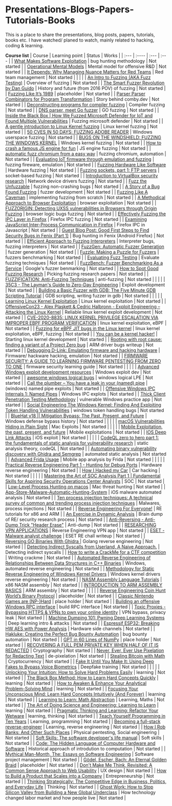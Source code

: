# Presentations-Blogs-Papers-Tutorials-Books
This is a place to share the presentations, blog posts, papers, tutorials, books etc. I have watched/ planed to watch, mainly related to hacking, coding & learning.

**Course list**
| Course      | Learning point | Status     | Works	|
| :---        | :----          | :---       | :---	|
| [What Makes Software Exploitation](https://jackson_t.gitlab.io/finding-vulnerabilities.html)	|	bug hunting methodology	|	Not started	|
| [Operational Mental Models](https://jackson_t.gitlab.io/operational-mental-models.html)	|	Mental model for offensive R&D	|	Not started	|
| [It Depends: Why Managing Nuance Matters for Red Teams](https://jackson_t.gitlab.io/it-depends.html)	|	Red team management	|	Not started	|
| | |
| [An Intro to Fuzzing (AKA Fuzz Testing)](https://bishopfox.com/blog/fuzzing-aka-fuzz-testing)	|	Overview of fuzzing	|	Not started	|
| [The Smart Fuzzer Revolution by Dan Guido](https://www.youtube.com/watch?v=g1E2Ce5cBhI)	|	History and future (from 2016 POV) of fuzzing	|	Not started	|
| [Fuzzing Like It’s 1989](https://blog.trailofbits.com/2018/12/31/fuzzing-like-its-1989/)	|	placeholder	|	Not started	|
| [Parser Parser Combinators for Program Transformation](https://www.youtube.com/watch?v=JMZLBB_BFNg)	|	Story behind comby.dev	|	Not started	|
| [Deconstructing programs for compiler fuzzing](https://comby.dev/blog/2022/04/11/comby-decomposer-compiler-fuzzing)	|	Compiler fuzzing	|	Not started	|
| [DNS parser, meet Go fuzzer](https://blog.cloudflare.com/dns-parser-meet-go-fuzzer/)	|	GO fuzzing	|	Not started	|
| [Inside the Black Box | How We Fuzzed Microsoft Defender for IoT and Found Multiple Vulnerabilities](https://www.sentinelone.com/labs/inside-the-black-box-how-we-fuzzed-microsoft-defender-for-iot-and-found-multiple-vulnerabilities/)	|	Fuzzing microsoft defender	|	Not started	|
| [A gentle introduction to Linux Kernel fuzzing](https://blog.cloudflare.com/a-gentle-introduction-to-linux-kernel-fuzzing/)	|	Linux kernel fuzzing	|	Not started	|
| [50 CVES IN 50 DAYS: FUZZING ADOBE READER](https://research.checkpoint.com/2018/50-adobe-cves-in-50-days/)	| Windows userspace fuzzing	| Not started	|
| [BUGS ON THE WINDSHIELD: FUZZING THE WINDOWS KERNEL](https://research.checkpoint.com/2020/bugs-on-the-windshield-fuzzing-the-windows-kernel/)		| Windows kernel fuzzing	| Not started	|
| [How to crash a famous JS engine for fun](https://0xninja.fr/bggp3/#fuzzing)      |	JS engine fuzzing     | Not started  |
| [automatic fuzz chromium from a easy way](https://paper.seebug.org/2012/)	|	fuzzing chromium, automation	| Not started	|
| [Evaluating IoT firmware through emulation and fuzzing](https://www.jtsec.es/blog-entry/113/evaluating-iot-firmware-through-emulation-and-fuzzing)	| fuzzing fireware, emulation	| Not started	|
| [Fuzzing Hardware Like Software](https://www.usenix.org/conference/usenixsecurity22/presentation/trippel)	|	Hardware fuzzing	|	Not started	|
| [Fuzzing sockets, part 1: FTP servers](https://securitylab.github.com/research/fuzzing-sockets-FTP/)	| socket-based fuzzing	| Not started	|
| [Introduction to VirtualBox security research](https://blog.doyensec.com/2022/04/26/vbox-fuzzing.html)	|	Network device drivers fuzzing	| Not started	|
| [Fuzz the Unfuzzable](https://netsec.expert/posts/fuzz-the-unfuzzable/)	| fuzzing non-crashing bugs	| Not started	|
| [A Story of a Bug Found Fuzzing](https://microsoftedge.github.io/edgevr/posts/a-story-of-a-bug-found-fuzzing/#what-happened)	| fuzzer development	| Not started	|
| [Fuzzing Like A Caveman](https://h0mbre.github.io/Fuzzing-Like-A-Caveman/#)	| implementing fuzzing from scratch	| Not started	|
| [A Methodical Approach to Browser Exploitation](https://blog.ret2.io/2018/06/05/pwn2own-2018-exploit-development/)	| browser exploitation	| Not started	|
| [FUZZORIGIN: Detecting UXSS vulnerabilities in Browsers through Origin Fuzzing](https://lifeasageek.github.io/papers/sunwoo-fuzzorigin.pdf)	| browser logic bugs fuzzing	| Not started	|
| [Effectively Fuzzing the IPC Layer in Firefox](https://blog.mozilla.org/attack-and-defense/2021/01/27/effectively-fuzzing-the-ipc-layer-in-firefox/)	|	Firefox IPC fuzzing	|	Not started	|
| [Examining JavaScript Inter-Process Communication in Firefox](https://blog.mozilla.org/attack-and-defense/2021/04/27/examining-javascript-inter-process-communication-in-firefox/)	|	Firefox IPC in Javascript	|	Not started	|
| [Guest Blog Post: Good First Steps to Find Security Bugs in Fenix (Part 1)](https://blog.mozilla.org/attack-and-defense/2020/12/08/good-first-steps-in-fenix-part-1/)		|	Bug hunting in Fenix (Android Firefox)	|	Not started	|
| [Efficient Approach to Fuzzing Interpreters](https://paper.bobylive.com/Meeting_Papers/BlackHat/Asia-2019/bh-asia-Dominiak-Efficient-Approach-to-Fuzzing-Interpreters.pdf)	|	Interpreter bugs, fuzzing interpreters	| Not started	|
| [FuzzGen: Automatic Fuzzer Generation](https://www.usenix.org/system/files/sec20fall_ispoglou_prepub.pdf)		| fuzzer generation	| Not started	|
| [Fuzzle: Making a Puzzle for Fuzzers](https://softsec.kaist.ac.kr/~sangkilc/papers/lee-ase22.pdf)	| fuzzers benchmarking	| Not started	|
| [Evaluating Fuzz Testing](https://www.youtube.com/watch?v=ID8XtoMn43I)	|	Evaluate fuzzing techniques	|	Not started	|
| [FuzzBench: Fuzzer Benchmarking As a Service](https://google.github.io/fuzzbench/)	|	Google's fuzzer benmarking	|	Not started	|
| [How to Spot Good Fuzzing Research](https://blog.trailofbits.com/2018/10/05/how-to-spot-good-fuzzing-research/)	|	Picking fuzzing research papers	|	Not started	|
| [FUZZIFICATION: Anti-Fuzzing Techniques](https://www.usenix.org/system/files/sec19fall_jung_prepub.pdf)		| anti-fuzzing		| Not started	|
| | |
| [35C3 - The Layman's Guide to Zero-Day Engineering](https://www.youtube.com/watch?v=WbuGMs2OcbE&t=87s)        |       Exploit development     | Not started   |
| [Building a Basic Fuzzer with GDB: The Five Minute GDB Scripting Tutorial](https://web.archive.org/web/20150221191059/http://www.praetorian.com/blog/building-a-basic-fuzzer-with-gdb-the-five-minute-gdb-scripting-tutorial)	|	GDB scripting, writing fuzzer in gdb	| 	Not started	|
| | |
| [Learning Linux Kernel Exploitation](https://lkmidas.github.io/posts/20210123-linux-kernel-pwn-part-1/)	| Linux kernel exploitation	| Not started	|
| [OffensiveCon23 - Alex Plaskett & Cedric Halbronn - Exploit Engineering – Attacking the Linux Kernel](https://www.youtube.com/watch?v=9wgHENj_YNk)	|	Reliable linux kernel exploit development	| Not started	|
| [CVE-2020-8835: LINUX KERNEL PRIVILEGE ESCALATION VIA IMPROPER EBPF PROGRAM VERIFICATION](https://www.zerodayinitiative.com/blog/2020/4/8/cve-2020-8835-linux-kernel-privilege-escalation-via-improper-ebpf-program-verification)	| linux kernel exploitation, eBPF	| Not started	|
| [Fuzzing for eBPF JIT bugs in the Linux kernel](https://scannell.io/posts/ebpf-fuzzing/)	| linux kernel exploitation, eBPF, fuzzing	| Not started	|
| [You can be a kernel hacker!](https://jvns.ca/blog/2014/09/18/you-can-be-a-kernel-hacker/)	|	Starting linux kernel development	|	Not started	|
| [Rooting with root cause: finding a variant of a Project Zero bug](https://github.blog/2023-05-25-rooting-with-root-cause-finding-a-variant-of-a-project-zero-bug/)	|	ARM driver bugs writeup	|	Not started	|
| [Debugging D-Link: Emulating firmware and hacking hardware](https://www.greynoise.io/blog/debugging-d-link-emulating-firmware-and-hacking-hardware)	|	Firmware/ hackware hacking, emulation	|	Not started	|
| [FIRMWARE SECURITY: A GUIDE TO LEARNING FIRMWARE PENTESTING FROM ZERO TO ONE](https://store.expliot.io/blogs/iot/firmware-security-fu-a-guide-to-learning-firmware-pentesting-from-zero-to-one)	|	firmware security learning guide	|	Not started	|
| | |
| [Advanced Windows exploit development resources](https://github.com/FULLSHADE/WindowsExploitationResources)	|	Windows exploit dev	|	Not started	|
| [awesome windows logical bugs](https://github.com/sailay1996/awesome_windows_logical_bugs)	|	windows logical LPE	|	Not started	|
| [Call the plumber – You have a leak in your (named) pipe](https://media.defcon.org/DEF%20CON%2025/DEF%20CON%2025%20presentations/DEF%20CON%2025%20-%20Gil-Cohen-Call-The-Plumber-You-Have-A-Leak-In-Your-%28named%29-Pipe-UPDATED.pdf)	|	(windows) named pipe exploits	|	Not started	|
| [Offensive Windows IPC Internals 1: Named Pipes](https://csandker.io/2021/01/10/Offensive-Windows-IPC-1-NamedPipes.html)	|	Windows IPC explots	|	Not started	|
| [Thick Client Penetration Testing Methodology](https://www.darkrelay.com/post/thick-client-penetration-testing)	|	vulnerable Windows practice app	|	Not started	|
| [Social Engineering The Windows Kernel: Finding And Exploiting Token Handling Vulnerabilities](https://www.youtube.com/watch?v=QRpfvmMbDMg)	|	windows token handling bugs	|	Not started	|
| [BlueHat v18 || Mitigation Bypass: The Past, Present, and Future](https://www.youtube.com/watch?v=WsoFmN3oDw8)	|	Windows defense bypass history	|	Not started	|
| | |
| [macOS Vulnerabilities Hiding in Plain Sight](https://www.youtube.com/watch?v=Nvpo-kP6C9s)	|	Mac Exploits	|	Not started	|
| | |
| [Mobile Exploitation, the past, present, and future](https://github.com/externalist/presentations/blob/master/2023%20Zer0con/Mobile%20Exploitation%2C%20the%20past%2C%20present%2C%20and%20future.pdf)	|	Mobile exploitations	|	Not started	|
| [IOS Deep Link Attacks](https://8ksec.io/ios-deeplink-attacks-part-1-introduction-8ksec-blogs/)	|	iOS exploit	|	Not started	|
| | |
| [CodeQL zero to hero part 1: the fundamentals of static analysis for vulnerability research](https://github.blog/2023-03-31-codeql-zero-to-hero-part-1-the-fundamentals-of-static-analysis-for-vulnerability-research/)	| static analysis theory, codeQL	| Not started	|
| [Automating binary vulnerability discovery with Ghidra and Semgrep](https://security.humanativaspa.it/automating-binary-vulnerability-discovery-with-ghidra-and-semgrep/)	|	automated static analysis	|	Not started	|
| [Advanced Frida Usage](https://8ksec.io/advanced-frida-usage-part-1-ios-encryption-libraries-8ksec-blogs/)	|	Mobile app analysis by Frida	|	Not started	|
| | |
| [Practical Reverse Engineering Part 1 - Hunting for Debug Ports](https://jcjc-dev.com/2016/04/08/reversing-huawei-router-1-find-uart/)	|	Hardware reverse engineering	|	Not started	|
| [How I Hacked my Car](https://programmingwithstyle.com/posts/howihackedmycar/)	| Car hacking	| Not started	|
| | |
| [Mastering the Art of SOC Analysis Part 1 | Fundamental Skills for Aspiring Security Operations Center Analysts](https://www.sentinelone.com/blog/mastering-the-art-of-soc-analysis-part-1/)	| SOC	| Not started	|
| [Low-Level Process Hunting on macos](https://themittenmac.com/low-level-process-hunting-on-macos/)	| Mac threat hunting	| Not started	|
| [App-Store-Malware-Automatic-Hunting-System](https://github.com/lilang-wu/iOS-AppStore-Malware-Automatic-Hunting-System)	|	iOS malware automated analysis	|	Not started	|
| [Ten process injection techniques: A technical survey of common and trending process injection techniques](https://www.elastic.co/blog/ten-process-injection-techniques-technical-survey-common-and-trending-process)		|	Malwares, process injections	|	Not started	|
| [Reverse Engineering For Everyone!](https://0xinfection.github.io/reversing/)	|	RE tutorials for x86 and ARM	|
| [An Exercise in Dynamic Analysis](https://windows-internals.com/an-exercise-in-dynamic-analysis/)	|	Brain dump of RE/ security research process	|	Not started	|
| [Anti-Reversing - Anti-Dump Trick "Header Erase"](https://www.youtube.com/watch?v=aC9d5VPcWJM)	|	Anti-dump	|	Not started	|
| [RESEARCHING VPN APPLICATIONS](https://www.securify.nl/blog/reseaching-vpn-applications-part-1-vpn-internals/)	|	Reverse Engineering VPN app	| Not started	|
| [ESET - Malware analyst challenge](http://www.nullsecurity.org/article/eset_malware_anlyst_challenge)	|	ESET RE chall writeup	|	Not started	|
| [Reversing GO Binaries With Ghidra ](https://www.youtube.com/watch?v=J2svN8h21oo)	|	Golang reverse engineering	|	Not started	|
| [Detecting Indirect Syscalls from Userland, A Naive Approach.](https://fool.ish.wtf/2022/11/detecting-indirect-syscalls.html) |       Detecting indirect syscalls     |
| [How to write a CrackMe for a CTF competition](https://www.pelock.com/articles/how-to-write-a-crackme-for-a-ctf-competition)	|	Writing crackme	|	Not started	|
| [Automated Reverse Engineering of Relationships Between Data Structures in C++ Binaries](https://research.nccgroup.com/wp-content/uploads/episerver-images/assets/2dd73140d5c6453f9fb079ac5374b1b0/2dd73140d5c6453f9fb079ac5374b1b0.pdf)	|	Windows, automated reverse engineering	|	Not started	|
| [Methodology for Static Reverse Engineering of Windows Kernel Drivers](https://posts.specterops.io/methodology-for-static-reverse-engineering-of-windows-kernel-drivers-3115b2efed83)		|	Windows kernel drivers reverse engineering	|	Not started	|
| [NASM Assembly Language Tutorials](https://asmtutor.com/)     |       x86 NASM assembly       |       Not started     |
| [INTRODUCTION TO ARM ASSEMBLY BASICS](https://azeria-labs.com/writing-arm-assembly-part-1/)   |       ARM assembly    | Not started   |
| | |
| [Reverse Engineering Coin Hunt World’s Binary Protocol](https://research.nccgroup.com/2023/05/31/reverse-engineering-coin-hunt-worlds-binary-protocol/)	|	placeholder	|	Not started	|
| [Classic Nintendo Games are (NP-)Hard](https://arxiv.org/pdf/1203.1895v1.pdf)		| place holder	| Not started	|
| [Building an offensive Windows RPC interface](https://blog.whiteflag.io/blog/weaponizing-windows-rpc-interfaces/)	|	build RPC interface	| Not started	|
| [Toxic Proxies - Bypassing HTTPS & VPNs to pwn your online identity](https://media.defcon.org/DEF%20CON%2024/DEF%20CON%2024%20presentations/DEF%20CON%2024%20-%20Chapman-Stone-Toxic-Proxies-Bypassing-HTTPS-and-VPNs-UPDATED.pdf)	| VPN bypass, privacy leak	| Not started	|
| [Machine Dumping 101: Pwning Deep Learning Systems](https://www.youtube.com/watch?v=JAGDpJFFM2A)	|	Deep learning intro & attacks	|	Not started	|
| [Espressif ESP32: Breaking HW AES with Power Analysis](https://raelize.com/blog/espressif-systems-esp32-breaking-hw-aes-with-power-analysis/)		|	Hardware side channels	|	Not started	|
| [Hakluke: Creating the Perfect Bug Bounty Automation](https://labs.detectify.com/2021/11/30/hakluke-creating-the-perfect-bug-bounty-automation/)	| bug bounty automation	| Not started	|
| [GPT in 60 Lines of NumPy](https://jaykmody.com/blog/gpt-from-scratch/)	|	place holder	| Not started	|
| [RECOVERING A FULL PEM PRIVATE KEY WHEN HALF OF IT IS REDACTED](https://blog.cryptohack.org/twitter-secrets)	|	Cryptography	| Not started	|
| [Never, Ever, Ever Use Pixelation for Redacting Text](https://bishopfox.com/blog/unredacter-tool-never-pixelation)	|	de-pixelation	|	Not started	|
| [Stealing Bitcoin with Math](https://www.youtube.com/watch?v=f2s3_UG9IPU)	|	Cryptocurrency	|	Not started	|
| [Fake It Until You Make It: Using Deep Fakes to Bypass Voice Biometrics](https://www.netspi.com/blog/technical/adversary-simulation/using-deep-fakes-to-bypass-voice-biometrics/)	| Deepfake training	| Not started	|
| | |
| [Unlocking Your Intuition: How to Solve Hard Problems Easily](https://www.youtube.com/watch?v=1f6N2UrCK6o)	|	learning	|	Not started	|
| [The Black Box Method: How to Learn Hard Concepts Quickly](https://www.youtube.com/watch?v=RDzsrmMl48I)	|	learning 	|	Not started     |
| [How to Awaken & Enhance Your Analytical Problem-Solving Mind](https://www.youtube.com/watch?v=-jmxvq0rF9o)	|	learning        |       Not started     |
| [Focusing Your Unconscious Mind: Learn Hard Concepts Intuitively (And Forever)](https://www.youtube.com/watch?v=Dm68uFy6gus)	|	learning        |       Not started     |
| [Learning to Learn: Math Abstraction](https://betterexplained.com/articles/learning-to-learn-math-abstraction/)	| Learning, Maths	|	Not started	|
| [The Art of Doing Science and Engineering: Learning to Learn](https://www.amazon.com/Art-Doing-Science-Engineering-Learning/dp/1732265178)	|	learning	|	Not started	|
| [Pragmatic Thinking and Learning: Refactor Your Wetware](https://www.amazon.com/Pragmatic-Thinking-Learning-Refactor-Programmers/dp/1934356050)	|	learning, thinking	|	Not started	|
| [Teach Yourself Programming in Ten Years](http://norvig.com/21-days.html)	|	Learning, programming	| Not started	|
| [Becoming a full-stack reverse-engineer](https://www.youtube.com/watch?v=9vKG8-TnawY)	|	Learning, reverse engineering	|	Not started	|
| [How I Rob Banks: And Other Such Places](https://www.amazon.com/How-Rob-Banks-Other-Places/dp/1119911478)	|	Physical pentesting, Social engineering	|	Not started	|
| [Soft Skills: The software developer's life manual](https://www.amazon.com/Soft-Skills-software-developers-manual/dp/1617292397)	|	Soft skills	|	Not started	|
| [Code: The Hidden Language of Computer Hardware and Software](https://www.amazon.com/Code-Language-Computer-Hardware-Software/dp/0735611319)	|	Historical approach of introdution to computation	|	Not started	|
| [Mythical Man-Month, The: Essays on Software Engineering](https://www.amazon.com/Mythical-Man-Month-Software-Engineering-Anniversary/dp/0201835959)	|	Software project management	|	Not started	|
| [Gödel, Escher, Bach: An Eternal Golden Braid](https://www.amazon.com/G%C3%B6del-Escher-Bach-Eternal-Golden/dp/0465026567)    |       placeholder     |       Not started     |
| [Don't Make Me Think, Revisited: A Common Sense Approach to Web Usability](https://www.amazon.com/Dont-Make-Think-Revisited-Usability/dp/0321965515)	|	UX design	|	Not started	|
| [How to Build a Product that Scales into a Company](https://www.youtube.com/watch?v=r-98YRAF1dY)      |       Entrepreneurship        | Not started   |
| [Thinking Strategically: The Competitive Edge in Business, Politics, and Everyday Life](https://www.amazon.com/Thinking-Strategically-Competitive-Business-Paperback-ebook/dp/B002OJIBLU)	|	Thinking	|	Not started	|
| [Ghost Work: How to Stop Silicon Valley from Building a New Global Underclass](https://www.amazon.com/Ghost-Work-Silicon-Building-Underclass/dp/1328566242)	|	How technology changed labor market and how people live	|	Not started	|
